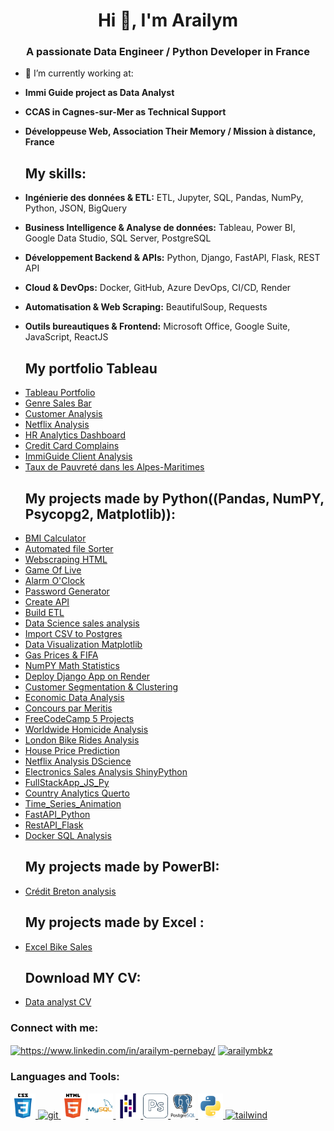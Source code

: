 <h1 align="center">Hi 👋, I'm Arailym</h1>
<h3 align="center">A passionate Data Engineer / Python Developer in France</h3>

- 🔭 I’m currently working at:
- **Immi Guide project as Data Analyst**
- **CCAS in Cagnes-sur-Mer as Technical Support**
- **Développeuse Web, Association Their Memory / Mission à distance, France**          

  ## My skills:
- **Ingénierie des données & ETL:** ETL, Jupyter, SQL, Pandas, NumPy, Python, JSON, BigQuery
- **Business Intelligence & Analyse de données:** Tableau, Power BI, Google Data Studio, SQL Server, PostgreSQL
- **Développement Backend & APIs:** Python, Django, FastAPI, Flask, REST API
- **Cloud & DevOps:** Docker, GitHub, Azure DevOps, CI/CD, Render
- **Automatisation & Web Scraping:** BeautifulSoup, Requests
- **Outils bureautiques & Frontend:** Microsoft Office, Google Suite, JavaScript, ReactJS

   
  ## My portfolio Tableau
- <div> <a href="https://public.tableau.com/app/profile/arailym.pernebay/vizzes" target="blank">Tableau Portfolio</a> <div>
- <div> <a href="https://public.tableau.com/app/profile/arailym.pernebay/viz/Project_1_17000012747370/Dashboard1" target="blank">Genre Sales Bar</a> <div>
- <div> <a href="https://public.tableau.com/app/profile/arailym.pernebay/viz/Customer_Sales_Analysis_Project_2/Dashboard1" target="blank">Customer Analysis</a> <div>
- <div> <a href="https://public.tableau.com/app/profile/arailym.pernebay/viz/Netflix_Analysis_project_3_/Netflix" target="blank"> Netflix Analysis</a> <div>
- <div> <a href="https://public.tableau.com/app/profile/arailym.pernebay/viz/HR_Dashboard_Analysis_project_4_/HRANALYTICSDASHBOARD" target="blank">HR Analytics Dashboard</a> <div>
- <div> <a href="https://public.tableau.com/app/profile/arailym.pernebay/viz/Creditcardcomplaintsdashboard_17049253606900/Dashboard1" target="blank">Credit Card Complains</a> <div>
- <div> <a href="https://public.tableau.com/app/profile/arailym.pernebay/viz/ImmiGuideAnalysisDashboard/Dashboard2" target="blank">ImmiGuide Client Analysis</a> <div>
- <div> <a href="https://public.tableau.com/app/profile/arailym.pernebay/viz/TauxdePauvretdanslesAlpes-Maritimes_fin/Dashboard1" target="blank">Taux de Pauvreté dans les Alpes-Maritimes</a> <div>


   
  ## My projects made by Python((Pandas, NumPY, Psycopg2, Matplotlib)):
- <div> <a href="https://github.com/pernebay-arailym/Project_1_BMI_calculator" target="blank">BMI Calculator</a> </div>
- <div> <a href="https://github.com/pernebay-arailym/Project_2_Automated_file_sorter" target="blank">Automated file Sorter</a> </div>
- <div> <a href="https://github.com/pernebay-arailym/Project_3_WebScraping_HTML" target="blank">Webscraping HTML</a> </div>
- <div> <a href="https://github.com/pernebay-arailym/Project_4_GameOfLife" target="blank">Game Of Live</a> </div>
- <div> <a href="https://github.com/pernebay-arailym/Project_5_Alarm_oclock" target="blank">Alarm O'Clock</a> </div>
- <div> <a href="https://github.com/pernebay-arailym/Project_6_Password_generator" target="blank">Password Generator</a> </div>
- <div> <a href="https://github.com/pernebay-arailym/Project_7_API" target="blank">Create API</a> </div>
- <div> <a href="https://github.com/pernebay-arailym/Project_8_ETL" target="blank">Build ETL</a> </div>
- <div> <a href="https://github.com/pernebay-arailym/Project_9_DataScience_Pandas/blob/main/Sales_Analysis_Jup.ipynb" target="blank">Data Science sales analysis</a> </div>
- <div> <a href="https://github.com/pernebay-arailym/Project_10_CSV_to_Database_DataScience/tree/main" target="blank">Import CSV to Postgres</a> </div>
- <div> <a href="https://github.com/pernebay-arailym/Project_11_DataVisualization_Matplotlib/tree/master" target="blank">Data Visualization Matplotlib</a> </div>
- <div> <a href="https://github.com/pernebay-arailym/Project_12_Visualization_Pandas_Matplotlib" target="blank">Gas Prices & FIFA</a> </div>
- <div> <a href="https://github.com/pernebay-arailym/Project_13_NumPy_Math_Statistics" target="blank">NumPY Math Statistics</a> </div>
- <div> <a href="https://github.com/pernebay-arailym/Project_14_Django_App_Postgres_Deploy" target="blank">Deploy Django App on Render</a> </div>
- <div> <a href="https://github.com/pernebay-arailym/Project_15_Customer_Segmentation_Clustering" target="blank">Customer Segmentation & Clustering</a> </div>
- <div> <a href="https://github.com/pernebay-arailym/Project_16_Economic_Data_Analysis" target="blank">Economic Data Analysis</a> </div>
- <div> <a href="https://github.com/pernebay-arailym/Code_On_Time_MERITIS" target="blank">Concours par Meritis</a> </div>
- <div> <a href="https://github.com/pernebay-arailym/Project_17_FreeCodeCamp" target="blank">FreeCodeCamp 5 Projects</a> </div>
- <div> <a href="https://github.com/pernebay-arailym/Project_18_HOMICIDE_Analysis" target="blank">Worldwide Homicide Analysis</a> </div>
- <div> <a href="https://github.com/pernebay-arailym/Project_19_London_Bike_Rides/tree/main" target="blank">London Bike Rides Analysis</a> </div>
- <div> <a href="https://github.com/pernebay-arailym/Project_20_Price_Prediction_MachineLearning" target="blank">House Price Prediction</a> </div>
- <div> <a href="https://github.com/pernebay-arailym/Project_21_DataScience_Netflix" target="blank">Netflix Analysis DScience</a> </div>
- <div> <a href="https://github.com/pernebay-arailym/Project_22_Web_Apps_Dashboard_Shiny" target="blank">Electronics Sales Analysis ShinyPython</a> </div>
- <div> <a href="https://github.com/pernebay-arailym/Project_23_FullStackApp_Python_JS" target="blank">FullStackApp_JS_Py</a> </div>
- <div> <a href="https://github.com/pernebay-arailym/Project_25_Quarto_Reports" target="blank">Country Analytics Querto</a> </div>
- <div> <a href="https://github.com/pernebay-arailym/Project_27_Time_Series_Animations_Matplot" target="blank">Time_Series_Animation</a> </div>
- <div> <a href="https://github.com/pernebay-arailym/Project_28_FastAPI_Python" target="blank">FastAPI_Python</a> </div>
- <div> <a href="https://github.com/pernebay-arailym/Project_29_REST_API_Python_Flask" target="blank">RestAPI_Flask</a> </div>
- <div> <a href="https://github.com/pernebay-arailym/Project_30_Docker_SQL_Analyse" target="blank">Docker SQL Analysis</a> </div>

  ## My projects made by PowerBI:
- <div> <a href="https://github.com/pernebay-arailym/Project_1_PowerBI" target="blank">Crédit Breton analysis</a> </div>


  ## My projects made by Excel :
- <a href="https://github.com/pernebay-arailym/Project_1_Excel_Bike_Sales" target="blank"> Excel Bike Sales</a>


  ## Download MY CV:
- <a href="https://github.com/pernebay-arailym/cv-portfolio-ary/blob/main/CV_Arailym_PERNEBAY_DE_Alt.pdf" target="blank">Data analyst CV</a>

<h3 align="left">Connect with me:</h3>
<p align="left">
<a href="https://linkedin.com/in/https://www.linkedin.com/in/arailym-pernebay/" target="blank"><img align="center" src="https://raw.githubusercontent.com/rahuldkjain/github-profile-readme-generator/master/src/images/icons/Social/linked-in-alt.svg" alt="https://www.linkedin.com/in/arailym-pernebay/" height="30" width="40" /></a>
<a href="https://instagram.com/arailymbkz" target="blank"><img align="center" src="https://raw.githubusercontent.com/rahuldkjain/github-profile-readme-generator/master/src/images/icons/Social/instagram.svg" alt="arailymbkz" height="30" width="40" /></a>
</p>

<h3 align="left">Languages and Tools:</h3>
<p align="left"> <a href="https://www.w3schools.com/css/" target="_blank" rel="noreferrer"> <img src="https://raw.githubusercontent.com/devicons/devicon/master/icons/css3/css3-original-wordmark.svg" alt="css3" width="40" height="40"/> </a> <a href="https://git-scm.com/" target="_blank" rel="noreferrer"> <img src="https://www.vectorlogo.zone/logos/git-scm/git-scm-icon.svg" alt="git" width="40" height="40"/> </a> <a href="https://www.w3.org/html/" target="_blank" rel="noreferrer"> <img src="https://raw.githubusercontent.com/devicons/devicon/master/icons/html5/html5-original-wordmark.svg" alt="html5" width="40" height="40"/> </a> <a href="https://www.mysql.com/" target="_blank" rel="noreferrer"> <img src="https://raw.githubusercontent.com/devicons/devicon/master/icons/mysql/mysql-original-wordmark.svg" alt="mysql" width="40" height="40"/> </a> <a href="https://pandas.pydata.org/" target="_blank" rel="noreferrer"> <img src="https://raw.githubusercontent.com/devicons/devicon/2ae2a900d2f041da66e950e4d48052658d850630/icons/pandas/pandas-original.svg" alt="pandas" width="40" height="40"/> </a> <a href="https://www.photoshop.com/en" target="_blank" rel="noreferrer"> <img src="https://raw.githubusercontent.com/devicons/devicon/master/icons/photoshop/photoshop-line.svg" alt="photoshop" width="40" height="40"/> </a> <a href="https://www.postgresql.org" target="_blank" rel="noreferrer"> <img src="https://raw.githubusercontent.com/devicons/devicon/master/icons/postgresql/postgresql-original-wordmark.svg" alt="postgresql" width="40" height="40"/> </a> <a href="https://www.python.org" target="_blank" rel="noreferrer"> <img src="https://raw.githubusercontent.com/devicons/devicon/master/icons/python/python-original.svg" alt="python" width="40" height="40"/> </a> <a href="https://tailwindcss.com/" target="_blank" rel="noreferrer"> <img src="https://www.vectorlogo.zone/logos/tailwindcss/tailwindcss-icon.svg" alt="tailwind" width="40" height="40"/> </a> </p>
